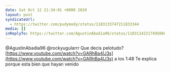 ```yaml
---
date: Sat Oct 12 21:34:01 +0000 2019
layout: post
syndicateUrl:
  - https://twitter.com/pudymody/status/1183133747211833344
media: []
inReplyTo: https://twitter.com/AgustinAbadia96/status/1183114221749506048
---
```

@AgustinAbadia96 @rockyugularrr Que decis pelotudo? [https://www.youtube.com/watch?v=GARhBa4lJ3s](https://www.youtube.com/watch?v=GARhBa4lJ3s) a los 1:48 Te explica porque esta bien que hayan venido

